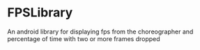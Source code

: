 # FPSLibrary
An android library for displaying fps from the choreographer and percentage of time with two or more frames dropped
